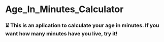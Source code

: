 # Age_In_Minutes_Calculator

### ⌛ This is an aplication to calculate your age in minutes. If you want how many minutes have you live, try it!
